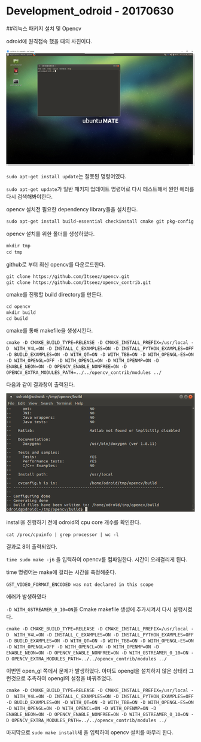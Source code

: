 

# Development_odroid - 20170630



##리눅스 패키지 설치 및 Opencv



odroid에 원격접속 했을 때의 사진이다.

![20170630-vncWindow](Picture/20170630-vncWindow.PNG)



`sudo apt-get install update`는 잘못된 명령어였다.

`sudo apt-get update`가 일반 패키지 업데이트 명령어로 다시 테스트해서 원인 에러를 다시 검색해봐야한다.



opencv 설치전 필요한 dependency library들을 설치한다.

```markdown
sudo apt-get install build-essential checkinstall cmake git pkg-config yasm libtiff5-dev libjpeg-dev libjasper-dev libavcodec-dev libavformat-dev libswscale-dev libdc1394-22-dev libxine2-dev libgstreamer0.10-dev libgstreamer-plugins-base0.10-dev libv4l-dev python-dev python-numpy libqt4-dev libgtk2.0-dev libmp3lame-dev libtheora-dev libvorbis-dev libxvidcore-dev x264 libvtk5-qt4-dev libqt4-opengl-dev libopenexr-dev python-tk libeigen3-dev libx264-dev libqtwebkit-dev doxygen
```



opencv 설치를 위한 폴더를 생성하였다.

```markdown
mkdir tmp
cd tmp
```



github로 부터 최신 opencv를 다운로드한다.

```
git clone https://github.com/Itseez/opencv.git
git clone https://github.com/Itseez/opencv_contrib.git
```



cmake를 진행할 build directory를 만든다.

```
cd opencv
mkdir build
cd build
```



cmake를 통해 makefile을 생성시킨다.

```
cmake -D CMAKE_BUILD_TYPE=RELEASE -D CMAKE_INSTALL_PREFIX=/usr/local -D  WITH_V4L=ON -D INSTALL_C_EXAMPLES=ON -D INSTALL_PYTHON_EXAMPLES=OFF -D BUILD_EXAMPLES=ON -D WITH_QT=ON -D WITH_TBB=ON -D WITH_OPENGL-ES=ON -D WITH_OPENGL=OFF -D WITH_OPENCL=ON -D WITH_OPENMP=ON -D ENABLE_NEON=ON -D OPENCV_ENABLE_NONFREE=ON -D OPENCV_EXTRA_MODULES_PATH=../../opencv_contrib/modules ../
```

다음과 같이 결과창이 출력된다.

![20170630-completecmake](Picture/20170630-completecmake.PNG)



install을 진행하기 전에 odroid의 cpu core 개수를 확인한다.

`cat /proc/cpuinfo | grep processor | wc -l`

결과로 8이 출력되었다.



`time sudo make -j6` 을 입력하여 opencv를 컴파일한다. 시간이 오래걸리게 된다.

time 명령어는 make에 걸리는 시간을 측정해준다.



`GST_VIDEO_FORMAT_ENCODED was not declared in this scope`

에러가 발생하였다

`-D WITH_GSTREAMER_0_10=ON`을 Cmake makefile 생성에 추가시켜서 다시 실행시켰다.

```
cmake -D CMAKE_BUILD_TYPE=RELEASE -D CMAKE_INSTALL_PREFIX=/usr/local -D  WITH_V4L=ON -D INSTALL_C_EXAMPLES=ON -D INSTALL_PYTHON_EXAMPLES=OFF -D BUILD_EXAMPLES=ON -D WITH_QT=ON -D WITH_TBB=ON -D WITH_OPENGL-ES=ON -D WITH_OPENGL=OFF -D WITH_OPENCL=ON -D WITH_OPENMP=ON -D ENABLE_NEON=ON -D OPENCV_ENABLE_NONFREE=ON -D WITH_GSTREAMER_0_10=ON -D OPENCV_EXTRA_MODULES_PATH=../../opencv_contrib/modules ../
```



이번엔 open_gl 쪽에서 문제가 발생하였다. 아마도 opengl을 설치하지 않은 상태라 그런것으로 추측하여 opengl의 설정을 바꿔주었다.

```
cmake -D CMAKE_BUILD_TYPE=RELEASE -D CMAKE_INSTALL_PREFIX=/usr/local -D  WITH_V4L=ON -D INSTALL_C_EXAMPLES=ON -D INSTALL_PYTHON_EXAMPLES=OFF -D BUILD_EXAMPLES=ON -D WITH_QT=ON -D WITH_TBB=ON -D WITH_OPENGL-ES=ON -D WITH_OPENGL=ON -D WITH_OPENCL=ON -D WITH_OPENMP=ON -D ENABLE_NEON=ON -D OPENCV_ENABLE_NONFREE=ON -D WITH_GSTREAMER_0_10=ON -D OPENCV_EXTRA_MODULES_PATH=../../opencv_contrib/modules ../
```

마지막으로 `sudo make install`새 을 입력하여 opencv 설치를 마무리 한다. 